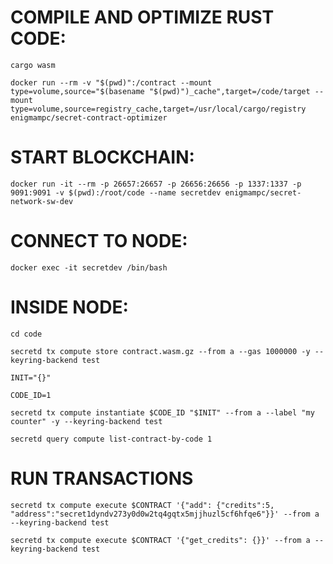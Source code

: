 # COMPILE AND OPTIMIZE RUST CODE:
`cargo wasm`

`docker run --rm -v "$(pwd)":/contract --mount type=volume,source="$(basename "$(pwd)")_cache",target=/code/target --mount type=volume,source=registry_cache,target=/usr/local/cargo/registry enigmampc/secret-contract-optimizer`

# START BLOCKCHAIN:

`docker run -it --rm -p 26657:26657 -p 26656:26656 -p 1337:1337 -p 9091:9091 -v $(pwd):/root/code --name secretdev enigmampc/secret-network-sw-dev`

# CONNECT TO NODE:

`docker exec -it secretdev /bin/bash`

# INSIDE NODE:

`cd code`

`secretd tx compute store contract.wasm.gz --from a --gas 1000000 -y --keyring-backend test`

`INIT="{}"`

`CODE_ID=1`

`secretd tx compute instantiate $CODE_ID "$INIT" --from a --label "my counter" -y --keyring-backend test`

`secretd query compute list-contract-by-code 1`

# RUN TRANSACTIONS

`secretd tx compute execute $CONTRACT '{"add": {"credits":5, "address":"secret1dyndv273y0d0w2tq4gqtx5mjjhuzl5cf6hfqe6"}}' --from a --keyring-backend test`

`secretd tx compute execute $CONTRACT '{"get_credits": {}}' --from a --keyring-backend test`
